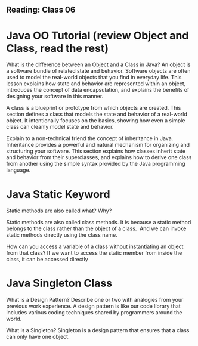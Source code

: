 ## Reading: Class 06

# Java OO Tutorial (review Object and Class, read the rest)

What is the difference between an Object and a Class in Java?
An object is a software bundle of related state and behavior. Software objects are often used to model the real-world objects that you find in everyday life. This lesson explains how state and behavior are represented within an object, introduces the concept of data encapsulation, and explains the benefits of designing your software in this manner.  

A class is a blueprint or prototype from which objects are created. This section defines a class that models the state and behavior of a real-world object. It intentionally focuses on the basics, showing how even a simple class can cleanly model state and behavior.

Explain to a non-technical friend the concept of inheritance in Java.
Inheritance provides a powerful and natural mechanism for organizing and structuring your software. This section explains how classes inherit state and behavior from their superclasses, and explains how to derive one class from another using the simple syntax provided by the Java programming language.

# Java Static Keyword

Static methods are also called what? Why?

Static methods are also called class methods. It is because a static method belongs to the class rather than the object of a class.  And we can invoke static methods directly using the class name.

How can you access a variable of a class without instantiating an object from that class?
If we want to access the static member from inside the class, it can be accessed directly

# Java Singleton Class

What is a Design Pattern? Describe one or two with analogies from your previous work experience.
A design pattern is like our code library that includes various coding techniques shared by programmers around the world.

What is a Singleton?
Singleton is a design pattern that ensures that a class can only have one object.
